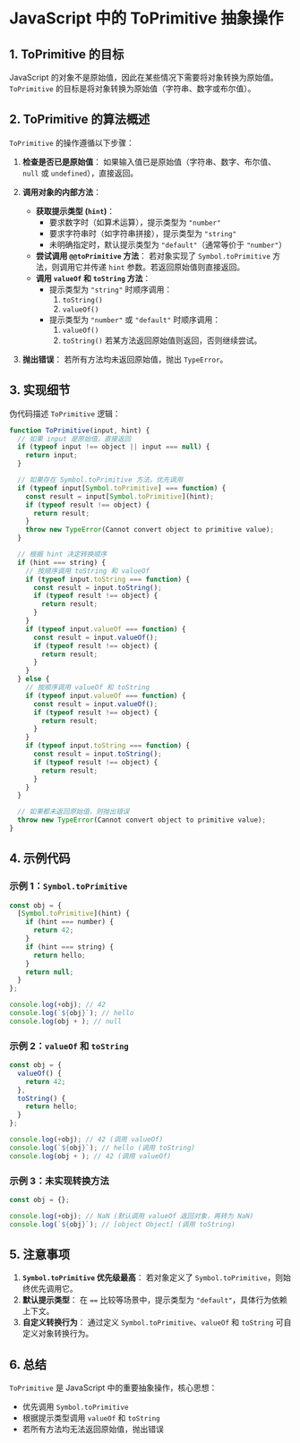 # JavaScript 中的 ToPrimitive 抽象操作

## 1. ToPrimitive 的目标

JavaScript 的对象不是原始值，因此在某些情况下需要将对象转换为原始值。`ToPrimitive` 的目标是将对象转换为原始值（字符串、数字或布尔值）。

## 2. ToPrimitive 的算法概述

`ToPrimitive` 的操作遵循以下步骤：

1. **检查是否已是原始值**：
   如果输入值已是原始值（字符串、数字、布尔值、`null` 或 `undefined`），直接返回。
2. **调用对象的内部方法**：

   - **获取提示类型 (`hint`)**：
     - 要求数字时（如算术运算），提示类型为 `"number"`
     - 要求字符串时（如字符串拼接），提示类型为 `"string"`
     - 未明确指定时，默认提示类型为 `"default"`（通常等价于 `"number"`）
   - **尝试调用 `@@toPrimitive` 方法**：
     若对象实现了 `Symbol.toPrimitive` 方法，则调用它并传递 `hint` 参数。若返回原始值则直接返回。
   - **调用 `valueOf` 和 `toString` 方法**：
     - 提示类型为 `"string"` 时顺序调用：
       1. `toString()`
       2. `valueOf()`
     - 提示类型为 `"number"` 或 `"default"` 时顺序调用：
       1. `valueOf()`
       2. `toString()`
          若某方法返回原始值则返回，否则继续尝试。
3. **抛出错误**：
   若所有方法均未返回原始值，抛出 `TypeError`。

## 3. 实现细节

伪代码描述 `ToPrimitive` 逻辑：

```javascript
function ToPrimitive(input, hint) {
  // 如果 input 是原始值，直接返回
  if (typeof input !== object || input === null) {
    return input;
  }

  // 如果存在 Symbol.toPrimitive 方法，优先调用
  if (typeof input[Symbol.toPrimitive] === function) {
    const result = input[Symbol.toPrimitive](hint);
    if (typeof result !== object) {
      return result;
    }
    throw new TypeError(Cannot convert object to primitive value);
  }

  // 根据 hint 决定转换顺序
  if (hint === string) {
    // 按顺序调用 toString 和 valueOf
    if (typeof input.toString === function) {
      const result = input.toString();
      if (typeof result !== object) {
        return result;
      }
    }
    if (typeof input.valueOf === function) {
      const result = input.valueOf();
      if (typeof result !== object) {
        return result;
      }
    }
  } else {
    // 按顺序调用 valueOf 和 toString
    if (typeof input.valueOf === function) {
      const result = input.valueOf();
      if (typeof result !== object) {
        return result;
      }
    }
    if (typeof input.toString === function) {
      const result = input.toString();
      if (typeof result !== object) {
        return result;
      }
    }
  }

  // 如果都未返回原始值，则抛出错误
  throw new TypeError(Cannot convert object to primitive value);
}
```

## 4. 示例代码

### 示例 1：`Symbol.toPrimitive`

```javascript
const obj = {
  [Symbol.toPrimitive](hint) {
    if (hint === number) {
      return 42;
    }
    if (hint === string) {
      return hello;
    }
    return null;
  }
};

console.log(+obj); // 42
console.log(`${obj}`); // hello
console.log(obj + ); // null
```

### 示例 2：`valueOf` 和 `toString`

```javascript
const obj = {
  valueOf() {
    return 42;
  },
  toString() {
    return hello;
  }
};

console.log(+obj); // 42 (调用 valueOf)
console.log(`${obj}`); // hello (调用 toString)
console.log(obj + ); // 42 (调用 valueOf)
```

### 示例 3：未实现转换方法

```javascript
const obj = {};

console.log(+obj); // NaN (默认调用 valueOf 返回对象，再转为 NaN)
console.log(`${obj}`); // [object Object] (调用 toString)
```

## 5. 注意事项

1. **`Symbol.toPrimitive` 优先级最高**：
   若对象定义了 `Symbol.toPrimitive`，则始终优先调用它。
2. **默认提示类型**：
   在 `==` 比较等场景中，提示类型为 `"default"`，具体行为依赖上下文。
3. **自定义转换行为**：
   通过定义 `Symbol.toPrimitive`、`valueOf` 和 `toString` 可自定义对象转换行为。

## 6. 总结

`ToPrimitive` 是 JavaScript 中的重要抽象操作，核心思想：

- 优先调用 `Symbol.toPrimitive`
- 根据提示类型调用 `valueOf` 和 `toString`
- 若所有方法均无法返回原始值，抛出错误
